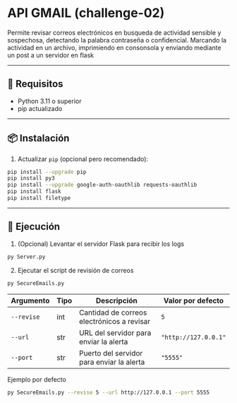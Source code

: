 # API GMAIL (challenge-02)

Permite revisar correos electrónicos en busqueda de actividad sensible y sospechosa, detectando la palabra contraseña o confidencial. Marcando la actividad en un archivo, imprimiendo en consonsola y enviando mediante un post a un servidor en flask

---

## 🔧 Requisitos

- Python 3.11 o superior
- pip actualizado

---

## 📦 Instalación

1. Actualizar `pip` (opcional pero recomendado):

```bash
pip install --upgrade pip
pip install py3
pip install --upgrade google-auth-oauthlib requests-oauthlib
pip install flask
pip install filetype
```
---
## 🚀 Ejecución

1. (Opcional) Levantar el servidor Flask para recibir los logs

```bash
py Server.py
```

2. Ejecutar el script de revisión de correos

```bash
py SecureEmails.py
```

| Argumento  | Tipo | Descripción                                | Valor por defecto    |
| ---------- | ---- | ------------------------------------------ | -------------------- |
| `--revise` | int  | Cantidad de correos electrónicos a revisar | `5`                  |
| `--url`    | str  | URL del servidor para enviar la alerta     | `"http://127.0.0.1"` |
| `--port`   | str  | Puerto del servidor para enviar la alerta  | `"5555"`             |

Ejemplo por defecto
```bash
py SecureEmails.py --revise 5 --url http://127.0.0.1 --port 5555
```